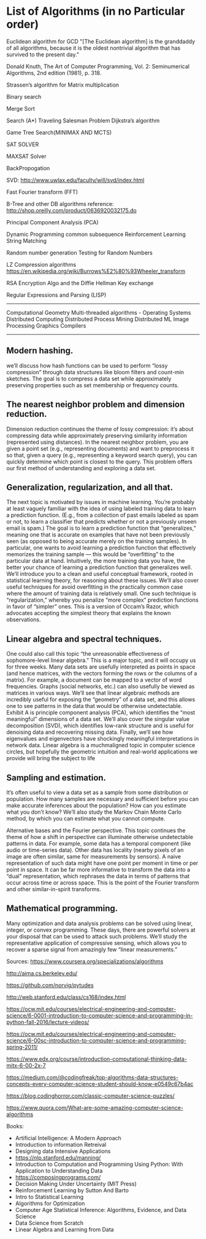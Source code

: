
# List of Algorithms (in no Particular order)


Euclidean algorithm for GCD
   "[The Euclidean algorithm] is the granddaddy of all algorithms, because it is the oldest nontrivial algorithm that has survived to the present day."

Donald Knuth, The Art of Computer Programming, Vol. 2: Seminumerical Algorithms, 2nd edition (1981), p. 318.


Strassen’s algorithm for Matrix multiplication

Binary search

Merge Sort 

Search (A*) 
   Traveling Salesman Problem
   Dijkstra’s algorithm 

Game Tree Search(MINIMAX AND MCTS)

SAT SOLVER

MAXSAT Solver

BackPropogation

SVD: http://www.uwlax.edu/faculty/will/svd/index.html

Fast Fourier transform (FFT)
 
B-Tree and other DB algorithms
   reference: http://shop.oreilly.com/product/0636920032175.do

Principal Component Analysis (PCA)

Dynamic Programming
  common subsequence
Reinforcement Learning
String Matching


Random number generation
Testing for Random Numbers

LZ Compression algorithms 
https://en.wikipedia.org/wiki/Burrows%E2%80%93Wheeler_transform

RSA Encryption Algo and the Diffie Hellman Key exchange

Regular Expressions and Parsing (LISP)

-----------

Computational Geometry
Multi-threaded algorithms - Operating Systems
Distributed Computing
Distributed Process Mining
Distributed ML
Image Processing
Graphics 
Compilers 

--------------

## Modern hashing. 

we’ll discuss how hash functions can be used to perform “lossy compression” through
data structures like bloom filters and count-min sketches. The goal is to compress a
data set while approximately preserving properties such as set membership or frequency
counts.

## The nearest neighbor problem and dimension reduction. 

Dimension reduction continues the theme of lossy compression: it’s about compressing data while approximately
preserving similarity information (represented using distances). In the nearest neighbor problem, you are given a point set (e.g., representing documents) and want to preprocess it so that, given a query (e.g., representing a keyword search query), you can quickly determine which point is closest to the query. This problem offers our first
method of understanding and exploring a data set.

## Generalization, regularization, and all that. 

The next topic is motivated by issues in
machine learning. You’re probably at least vaguely familiar with the idea of using
labeled training data to learn a prediction function. (E.g., from a collection of past
emails labeled as spam or not, to learn a classifier that predicts whether or not a
previously unseen email is spam.) The goal is to learn a prediction function that
“generalizes,” meaning one that is accurate on examples that have not been previously
seen (as opposed to being accurate merely on the training samples). In particular, one wants to avoid learning a prediction function that effectively memorizes the training
sample — this would be “overfitting” to the particular data at hand.
Intuitively, the more training data you have, the better your chance of learning a
prediction function that generalizes well. We’ll introduce you to a clean and useful
conceptual framework, rooted in statistical learning theory, for reasoning about these
issues. We’ll also cover useful techniques for avoid overfitting in the practically common
case where the amount of training data is relatively small. One such technique is
“regularization,” whereby you penalize “more complex” prediction functions in favor
of “simpler” ones. This is a version of Occam’s Razor, which advocates accepting the
simplest theory that explains the known observations.


## Linear algebra and spectral techniques. 

One could also call this topic “the unreasonable effectiveness of
sophomore-level linear algebra.” This is a major topic, and it will
occupy us for three weeks. Many data sets are usefully interpreted as points in space
(and hence matrices, with the vectors forming the rows or the columns of a matrix).
For example, a document can be mapped to a vector of word frequencies. Graphs
(social networks, etc.) can also usefully be viewed as matrices in various ways. We’ll
see that linear algebraic methods are incredibly useful for exposing the “geometry”
of a data set, and this allows one to see patterns in the data that would be otherwise undetectable. 
Exhibit A is principle component analysis (PCA), which identifies
the “most meaningful” dimensions of a data set. We’ll also cover the singular value
decomposition (SVD), which identifies low-rank structure and is useful for denoising
data and recovering missing data. Finally, we’ll see how eigenvalues and eigenvectors
have shockingly meaningful interpretations in network data. Linear algebra is a muchmaligned topic in computer science circles, but hopefully the geometric intuition and
real-world applications we provide will bring the subject to life


## Sampling and estimation. 

It’s often useful to view a data set as a sample from some
distribution or population. How many samples are necessary and sufficient before you
can make accurate inferences about the population? How can you estimate what you
don’t know? We’ll also study the Markov Chain Monte Carlo method, by which you
can estimate what you cannot compute.

Alternative bases and the Fourier perspective. This topic continues the theme of how
a shift in perspective can illuminate otherwise undetectable patterns in data. For
example, some data has a temporal component (like audio or time-series data). Other
data has locality (nearby pixels of an image are often similar, same for measurements
by sensors). A naive representation of such data might have one point per moment
in time or per point in space. It can be far more informative to transform the data
into a “dual” representation, which rephrases the data in terms of patterns that occur
across time or across space. This is the point of the Fourier transform and other
similar-in-spirit transforms.

## Mathematical programming. 
Many optimization and data analysis problems can be solved using linear, 
integer, or convex programming. These days, there are powerful
solvers at your disposal that can be used to attack such problems. We’ll study the
representative application of compressive sensing, which allows you to recover a sparse
signal from amazingly few “linear measurements.”


Sources: 
https://www.coursera.org/specializations/algorithms

http://aima.cs.berkeley.edu/

https://github.com/norvig/pytudes

http://web.stanford.edu/class/cs168/index.html

https://ocw.mit.edu/courses/electrical-engineering-and-computer-science/6-0001-introduction-to-computer-science-and-programming-in-python-fall-2016/lecture-videos/

https://ocw.mit.edu/courses/electrical-engineering-and-computer-science/6-00sc-introduction-to-computer-science-and-programming-spring-2011/

https://www.edx.org/course/introduction-computational-thinking-data-mitx-6-00-2x-7

https://medium.com/@codingfreak/top-algorithms-data-structures-concepts-every-computer-science-student-should-know-e0549c67b4ac

https://blog.codinghorror.com/classic-computer-science-puzzles/

https://www.quora.com/What-are-some-amazing-computer-science-algorithms


Books: 
   - Artificial Intelligence: A Modern Approach
   - Introduction to information Retreival 
   - Designing data Intensive Applications
   - https://nlp.stanford.edu/manning/
   - Introduction to Computation and Programming Using Python: With Application to Understanding Data
   - https://composingprograms.com/
   - Decision Making Under Uncertainty (MIT Press)
   - Reinforcement Learning by Sutton And Barto
   - Intro to Statistical Learning
   - Algorithms for Optimization
   - Computer Age Statistical Inference: Algorithms, Evidence, and Data Science 
   - Data Science from Scratch
   - Linear Algebra and Learning from Data


